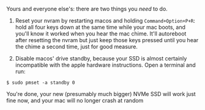 Yours and everyone else's: there are two things you *need* to do.

1. Reset your nvram by restarting macos and holding `Command+Option+P+R`: hold all four keys down at the same time while your mac boots, and you'll know it worked when you hear the mac chime. It'll autoreboot after resetting the nvram but just keep those keys pressed until you hear the chime a second time, just for good measure.

2. Disable macos' drive standby, because your SSD is almost certainly incompatible with the apple hardware instructions. Open a terminal and run:

```
$ sudo pmset -a standby 0 
```

You're done, your new (presumably much bigger) NVMe SSD will work just fine now,  and your mac will no longer crash at random